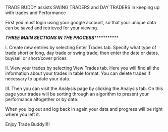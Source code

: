 TRADE BUDDY assists SWING TRADERS and DAY TRADERS in keeping up with trades and Performance

First you must login using your google account,  so that your unique data can be saved and 
retrieved for your viewing.

***************THREE MAIN SECTIONS IN THE PROCESS**************************

I. Create new entries by selecting Enter Trades tab.  Specify what type of trade short or long,
   day trade or swing trade, then enter the date or dates,  buy/sell or short/cover prices

II.  View your trades by selecting View Trades tab.  Here you will find all the information about
     your trades in table format.  You can delete trades if necessary to update your data.

III.  Then you can visit the Analysis page by clicking the Analysis tab.  On this page your
      trades will be sorting through an algorithm to present your performance altogether 
      or by date.  

When you log out and log back in again your data and progress will be right where you left it.

Enjoy Trade Buddy!!!!

